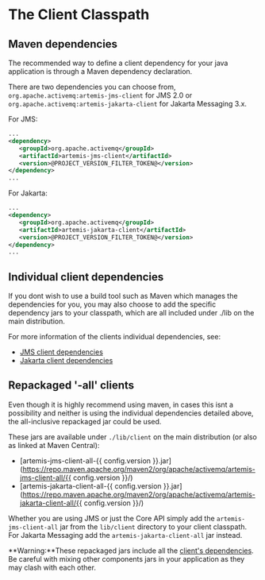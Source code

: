 # The Client Classpath

## Maven dependencies

The recommended way to define a client dependency for your java application is through a Maven dependency declaration.

There are two dependencies you can choose from, `org.apache.activemq:artemis-jms-client` for JMS 2.0 or `org.apache.activemq:artemis-jakarta-client` for Jakarta Messaging 3.x.

For JMS:
```xml
...
<dependency>
   <groupId>org.apache.activemq</groupId>
   <artifactId>artemis-jms-client</artifactId>
   <version>@PROJECT_VERSION_FILTER_TOKEN@</version>
</dependency>
...
```

For Jakarta:
```xml
...
<dependency>
   <groupId>org.apache.activemq</groupId>
   <artifactId>artemis-jakarta-client</artifactId>
   <version>@PROJECT_VERSION_FILTER_TOKEN@</version>
</dependency>
...
```

## Individual client dependencies

If you dont wish to use a build tool such as Maven which manages the dependencies for you, you may also choose to add the specific dependency jars to your classpath, which are all included under ./lib on the main distribution.

For more information of the clients individual dependencies, see:
- [JMS client dependencies](client-classpath-jms.md )
- [Jakarta client dependencies](client-classpath-jakarta.md)

## Repackaged '-all' clients

Even though it is highly recommend using maven, in cases this isnt a possibility and neither is using the individual dependencies detailed above, the all-inclusive repackaged jar could be used.

These jars are available under `./lib/client` on the main distribution (or also as linked at Maven Central):
- [artemis-jms-client-all-{{ config.version }}.jar](https://repo.maven.apache.org/maven2/org/apache/activemq/artemis-jms-client-all/{{ config.version }}/)
- [artemis-jakarta-client-all-{{ config.version }}.jar](https://repo.maven.apache.org/maven2/org/apache/activemq/artemis-jakarta-client-all/{{ config.version }}/)

Whether you are using JMS or just the Core API simply add the
`artemis-jms-client-all` jar from the `lib/client` directory to your client
classpath. For Jakarta Messaging add the `artemis-jakarta-client-all` jar instead.

**Warning:**These repackaged jars include all the [client's dependencies](client-classpath-jms.md). Be careful with mixing other components jars in your application as they may clash with each other.



